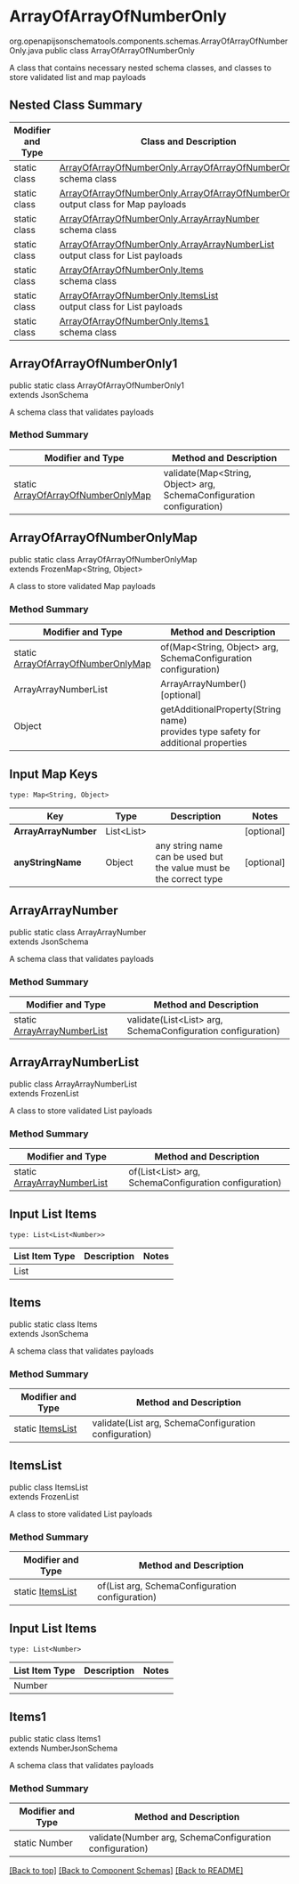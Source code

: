 # ArrayOfArrayOfNumberOnly
org.openapijsonschematools.components.schemas.ArrayOfArrayOfNumberOnly.java
public class ArrayOfArrayOfNumberOnly

A class that contains necessary nested schema classes, and classes to store validated list and map payloads

## Nested Class Summary
| Modifier and Type | Class and Description |
| ----------------- | ---------------------- |
| static class | [ArrayOfArrayOfNumberOnly.ArrayOfArrayOfNumberOnly1](#arrayofarrayofnumberonly1)<br> schema class |
| static class | [ArrayOfArrayOfNumberOnly.ArrayOfArrayOfNumberOnlyMap](#arrayofarrayofnumberonlymap)<br> output class for Map payloads |
| static class | [ArrayOfArrayOfNumberOnly.ArrayArrayNumber](#arrayarraynumber)<br> schema class |
| static class | [ArrayOfArrayOfNumberOnly.ArrayArrayNumberList](#arrayarraynumberlist)<br> output class for List payloads |
| static class | [ArrayOfArrayOfNumberOnly.Items](#items)<br> schema class |
| static class | [ArrayOfArrayOfNumberOnly.ItemsList](#itemslist)<br> output class for List payloads |
| static class | [ArrayOfArrayOfNumberOnly.Items1](#items1)<br> schema class |

## ArrayOfArrayOfNumberOnly1
public static class ArrayOfArrayOfNumberOnly1<br>
extends JsonSchema

A schema class that validates payloads

### Method Summary
| Modifier and Type | Method and Description |
| ----------------- | ---------------------- |
| static [ArrayOfArrayOfNumberOnlyMap](#arrayofarrayofnumberonlymap) | validate(Map<String, Object> arg, SchemaConfiguration configuration) |

## ArrayOfArrayOfNumberOnlyMap
public static class ArrayOfArrayOfNumberOnlyMap<br>
extends FrozenMap<String, Object>

A class to store validated Map payloads

### Method Summary
| Modifier and Type | Method and Description |
| ----------------- | ---------------------- |
| static [ArrayOfArrayOfNumberOnlyMap](#arrayofarrayofnumberonlymap) | of(Map<String, Object> arg, SchemaConfiguration configuration) |
| ArrayArrayNumberList | ArrayArrayNumber()<br>[optional] |
| Object | getAdditionalProperty(String name)<br>provides type safety for additional properties |

## Input Map Keys
```
type: Map<String, Object>
```
| Key | Type |  Description | Notes |
| --- | ---- | ------------ | ----- |
| **ArrayArrayNumber** | List<List<Number>> |  | [optional] |
| **anyStringName** | Object | any string name can be used but the value must be the correct type | [optional] |

## ArrayArrayNumber
public static class ArrayArrayNumber<br>
extends JsonSchema

A schema class that validates payloads

### Method Summary
| Modifier and Type | Method and Description |
| ----------------- | ---------------------- |
| static [ArrayArrayNumberList](#arrayarraynumberlist) | validate(List<List<Number>> arg, SchemaConfiguration configuration) |

## ArrayArrayNumberList
public class ArrayArrayNumberList<br>
extends FrozenList<ItemsList>

A class to store validated List payloads

### Method Summary
| Modifier and Type | Method and Description |
| ----------------- | ---------------------- |
| static [ArrayArrayNumberList](#arrayarraynumberlist) | of(List<List<Number>> arg, SchemaConfiguration configuration) |

## Input List Items
```
type: List<List<Number>>
```
List Item Type | Description | Notes
-------------------- | ------------- | -------------
List<Number> |  |

## Items
public static class Items<br>
extends JsonSchema

A schema class that validates payloads

### Method Summary
| Modifier and Type | Method and Description |
| ----------------- | ---------------------- |
| static [ItemsList](#itemslist) | validate(List<Number> arg, SchemaConfiguration configuration) |

## ItemsList
public class ItemsList<br>
extends FrozenList<Number>

A class to store validated List payloads

### Method Summary
| Modifier and Type | Method and Description |
| ----------------- | ---------------------- |
| static [ItemsList](#itemslist) | of(List<Number> arg, SchemaConfiguration configuration) |

## Input List Items
```
type: List<Number>
```
List Item Type | Description | Notes
-------------------- | ------------- | -------------
Number |  |

## Items1
public static class Items1<br>
extends NumberJsonSchema

A schema class that validates payloads

### Method Summary
| Modifier and Type | Method and Description |
| ----------------- | ---------------------- |
| static Number | validate(Number arg, SchemaConfiguration configuration) |

[[Back to top]](#top) [[Back to Component Schemas]](../../../README.md#Component-Schemas) [[Back to README]](../../../README.md)
